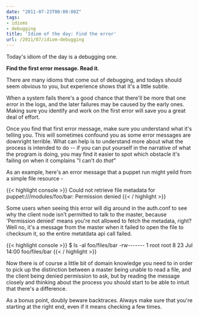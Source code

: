 ```yaml
---
date: "2011-07-23T00:00:00Z"
tags:
- idioms
- debugging
title: 'Idiom of the day: Find the error'
url: /2011/07/idiom-debugging
---
```


Today's idiom of the day is a debugging one.

**Find the first error message.  Read it.**

There are many idioms that come out of debugging, and todays should
seem obvious to you, but experience shows that it's a little subtle.

When a system fails there's a good chance that there'll be more
that one error in the logs, and the later failures may be caused by the early
ones.   Making sure you identify and work on the first error will save you a
great deal of effort.

Once you find that first error message, make sure you understand what it's
telling you.  This will sometimes confound you as some error messages are
downright terrible.  What can help is to understand more about what the process
is intended to do -- if you can put yourself in the narrative of what the
program is doing, you may find it easier to spot which obstacle it's
failing on when it complains "I can't do *that*"

As an example, here's an error message that a puppet run might yeild from a simple
file resource -

{{< highlight console >}}
Could not retrieve file metadata for puppet:///modules/foo/bar: Permission denied
{{< / highlight >}}

Some users when seeing this error will dig around in the auth.conf to see why
the client node isn't permitted to talk to the master, because 'Permission
denied' means you're not allowed to fetch the metadata, right?  Well no, it's a
message from the master when it failed to open the file to checksum it, so the entire
metatdata api call failed.

{{< highlight console >}}
$ ls -al foo/files/bar
-rw-------  1 root  root    8 23 Jul 14:00 foo/files/bar
{{< / highlight >}}

Now there is of course a little bit of domain knowledge you need to in order to
pick up the distinction between a master being unable to read a file, and the client
being denied permission to ask, but by reading the message closely and thinking
about the process you should start to be able to intuit that there's a
difference.

As a bonus point, doubly beware backtraces.  Always make sure that you're starting at the
right end, even if it means checking a few times.
